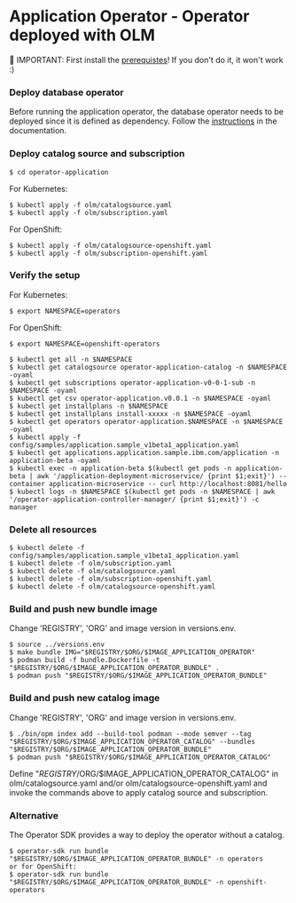 # Application Operator - Operator deployed with OLM

🔴 IMPORTANT: First install the [prerequistes](Prerequisites.md)! If you don't do it, it won't work :)

### Deploy database operator

Before running the application operator, the database operator needs to be deployed since it is defined as dependency. Follow the [instructions](DbSetupWithoutOLM.md) in the documentation.

### Deploy catalog source and subscription

```
$ cd operator-application
```

For Kubernetes:

```
$ kubectl apply -f olm/catalogsource.yaml
$ kubectl apply -f olm/subscription.yaml 
```

For OpenShift:

```
$ kubectl apply -f olm/catalogsource-openshift.yaml
$ kubectl apply -f olm/subscription-openshift.yaml 
```

### Verify the setup

For Kubernetes:

```
$ export NAMESPACE=operators
```

For OpenShift:

```
$ export NAMESPACE=openshift-operators
```

```
$ kubectl get all -n $NAMESPACE
$ kubectl get catalogsource operator-application-catalog -n $NAMESPACE -oyaml
$ kubectl get subscriptions operator-application-v0-0-1-sub -n $NAMESPACE -oyaml
$ kubectl get csv operator-application.v0.0.1 -n $NAMESPACE -oyaml
$ kubectl get installplans -n $NAMESPACE
$ kubectl get installplans install-xxxxx -n $NAMESPACE -oyaml
$ kubectl get operators operator-application.$NAMESPACE -n $NAMESPACE -oyaml
$ kubectl apply -f config/samples/application.sample_v1beta1_application.yaml
$ kubectl get applications.application.sample.ibm.com/application -n application-beta -oyaml
$ kubectl exec -n application-beta $(kubectl get pods -n application-beta | awk '/application-deployment-microservice/ {print $1;exit}') --container application-microservice -- curl http://localhost:8081/hello
$ kubectl logs -n $NAMESPACE $(kubectl get pods -n $NAMESPACE | awk '/operator-application-controller-manager/ {print $1;exit}') -c manager
```

### Delete all resources

```
$ kubectl delete -f config/samples/application.sample_v1beta1_application.yaml
$ kubectl delete -f olm/subscription.yaml
$ kubectl delete -f olm/catalogsource.yaml
$ kubectl delete -f olm/subscription-openshift.yaml
$ kubectl delete -f olm/catalogsource-openshift.yaml
```

### Build and push new bundle image

Change 'REGISTRY', 'ORG' and image version in versions.env.

```
$ source ../versions.env
$ make bundle IMG="$REGISTRY/$ORG/$IMAGE_APPLICATION_OPERATOR"
$ podman build -f bundle.Dockerfile -t "$REGISTRY/$ORG/$IMAGE_APPLICATION_OPERATOR_BUNDLE" .
$ podman push "$REGISTRY/$ORG/$IMAGE_APPLICATION_OPERATOR_BUNDLE"
```

### Build and push new catalog image

Change 'REGISTRY', 'ORG' and image version in versions.env.

```
$ ./bin/opm index add --build-tool podman --mode semver --tag "$REGISTRY/$ORG/$IMAGE_APPLICATION_OPERATOR_CATALOG" --bundles "$REGISTRY/$ORG/$IMAGE_APPLICATION_OPERATOR_BUNDLE"
$ podman push "$REGISTRY/$ORG/$IMAGE_APPLICATION_OPERATOR_CATALOG"
```

Define "$REGISTRY/$ORG/$IMAGE_APPLICATION_OPERATOR_CATALOG" in olm/catalogsource.yaml and/or olm/catalogsource-openshift.yaml and invoke the commands above to apply catalog source and subscription.

### Alternative

The Operator SDK provides a way to deploy the operator without a catalog.

```
$ operator-sdk run bundle "$REGISTRY/$ORG/$IMAGE_APPLICATION_OPERATOR_BUNDLE" -n operators
or for OpenShift:
$ operator-sdk run bundle "$REGISTRY/$ORG/$IMAGE_APPLICATION_OPERATOR_BUNDLE" -n openshift-operators
```